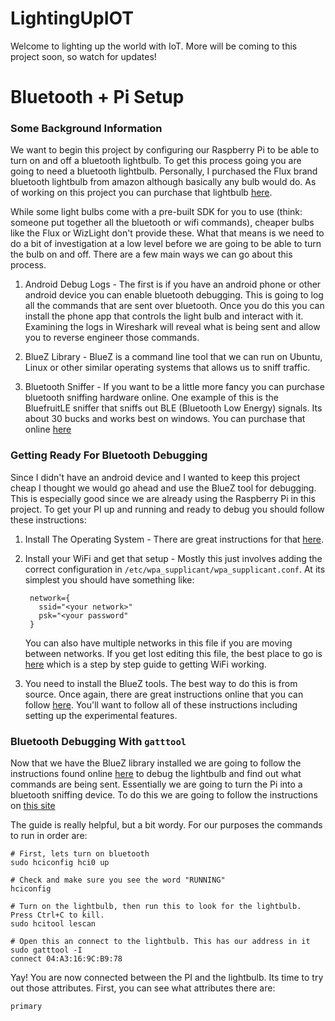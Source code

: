# LightingUpIOT

Welcome to lighting up the world with IoT. More will be coming to this project soon, so watch for updates!

# Bluetooth + Pi Setup

### Some Background Information

We want to begin this project by configuring our Raspberry Pi to be able to turn on and off a bluetooth lightbulb. To get this process going you are going to need a bluetooth lightbulb. Personally, I purchased the Flux brand bluetooth lightbulb from amazon although basically any bulb would do. As of working on this project you can purchase that lightbulb [here](https://www.amazon.com/Flux-Bluetooth-Smart-Light-Generation/dp/B016NVSI7G/ref=sr_1_1?ie=UTF8&qid=1491085346&sr=8-1&keywords=flux+bluetooth).

While some light bulbs come with a pre-built SDK for you to use (think: someone put together all the bluetooth or wifi commands), cheaper bulbs like the Flux or WizLight don't provide these. What that means is we need to do a bit of investigation at a low level before we are going to be able to turn the bulb on and off. There are a few main ways we can go about this process.

1. Android Debug Logs - The first is if you have an android phone or other android device you can enable bluetooth debugging. This is going to log all the commands that are sent over bluetooth. Once you do this you can install the phone app that controls the light bulb and interact with it. Examining the logs in Wireshark will reveal what is being sent and allow you to reverse engineer those commands.

1. BlueZ Library - BlueZ is a command line tool that we can run on Ubuntu, Linux or other similar operating systems that allows us to sniff traffic.

1. Bluetooth Sniffer - If you want to be a little more fancy you can purchase bluetooth sniffing hardware online. One example of this is the BluefruitLE sniffer that sniffs out BLE (Bluetooth Low Energy) signals. Its about 30 bucks and works best on windows. You can purchase that online [here](https://www.adafruit.com/product/2269)

### Getting Ready For Bluetooth Debugging

Since I didn't have an android device and I wanted to keep this project cheap I thought we would go ahead and use the BlueZ tool for debugging. This is especially good since we are already using the Raspberry Pi in this project. To get your PI up and running and ready to debug you should follow these instructions:

1. Install The Operating System - There are great instructions for that [here](https://www.raspberrypi.org/documentation/installation/installing-images/).

1. Install your WiFi and get that setup - Mostly this just involves adding the correct configuration in `/etc/wpa_supplicant/wpa_supplicant.conf`. At its simplest you should have something like:

        network={
          ssid="<your network>"
          psk="<your password"
        }

    You can also have multiple networks in this file if you are moving between networks. If you get lost editing this file, the best place to go is [here](https://www.raspberrypi.org/documentation/configuration/wireless/wireless-cli.md) which is a step by step guide to getting WiFi working.

1. You need to install the BlueZ tools. The best way to do this is from source. Once again, there are great instructions online that you can follow [here](https://learn.adafruit.com/install-bluez-on-the-raspberry-pi/installation). You'll want to follow all of these instructions including setting up the experimental features.

### Bluetooth Debugging With `gatttool`

Now that we have the BlueZ library installed we are going to follow the instructions found online [here](https://learn.adafruit.com/reverse-engineering-a-bluetooth-low-energy-light-bulb/control-with-bluez) to debug the lightbulb and find out what commands are being sent. Essentially we are going to turn the Pi into a bluetooth sniffing device. To do this we are going to follow the instructions on [this site](https://learn.adafruit.com/reverse-engineering-a-bluetooth-low-energy-light-bulb/control-with-bluez)


The guide is really helpful, but a bit wordy. For our purposes the commands to run in order are:

    # First, lets turn on bluetooth
    sudo hciconfig hci0 up

    # Check and make sure you see the word "RUNNING"
    hciconfig

    # Turn on the lightbulb, then run this to look for the lightbulb. Press Ctrl+C to kill.
    sudo hcitool lescan

    # Open this an connect to the lightbulb. This has our address in it
    sudo gatttool -I
    connect 04:A3:16:9C:B9:78

Yay! You are now connected between the PI and the lightbulb. Its time to try out those attributes. First, you can see what attributes there are:

    primary







